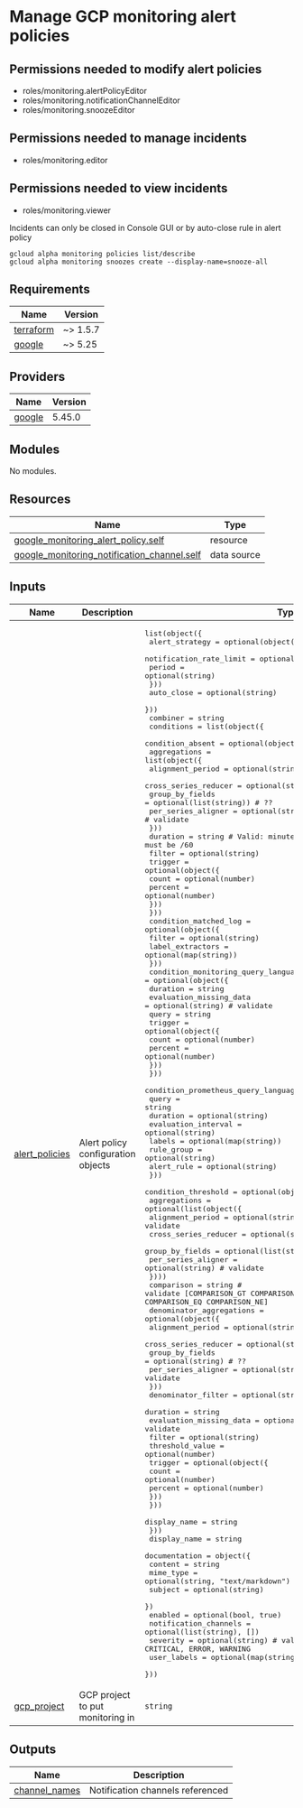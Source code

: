 # Manage GCP monitoring alert policies

## Permissions needed to modify alert policies

- roles/monitoring.alertPolicyEditor
- roles/monitoring.notificationChannelEditor
- roles/monitoring.snoozeEditor

## Permissions needed to manage incidents

- roles/monitoring.editor

## Permissions needed to view incidents

- roles/monitoring.viewer

Incidents can only be closed in Console GUI or by auto-close rule in alert policy

```shell
gcloud alpha monitoring policies list/describe
gcloud alpha monitoring snoozes create --display-name=snooze-all
```

<!-- BEGINNING OF PRE-COMMIT-TERRAFORM DOCS HOOK -->
## Requirements

| Name | Version |
|------|---------|
| <a name="requirement_terraform"></a> [terraform](#requirement\_terraform) | ~> 1.5.7 |
| <a name="requirement_google"></a> [google](#requirement\_google) | ~> 5.25 |

## Providers

| Name | Version |
|------|---------|
| <a name="provider_google"></a> [google](#provider\_google) | 5.45.0 |

## Modules

No modules.

## Resources

| Name | Type |
|------|------|
| [google_monitoring_alert_policy.self](https://registry.terraform.io/providers/hashicorp/google/latest/docs/resources/monitoring_alert_policy) | resource |
| [google_monitoring_notification_channel.self](https://registry.terraform.io/providers/hashicorp/google/latest/docs/data-sources/monitoring_notification_channel) | data source |

## Inputs

| Name | Description | Type | Default | Required |
|------|-------------|------|---------|:--------:|
| <a name="input_alert_policies"></a> [alert\_policies](#input\_alert\_policies) | Alert policy configuration objects | <pre>list(object({<br/>    alert_strategy = optional(object({<br/>      notification_rate_limit = optional(object({<br/>        period = optional(string)<br/>      }))<br/>      auto_close = optional(string)<br/>    }))<br/>    combiner = string<br/>    conditions = list(object({<br/>      condition_absent = optional(object({<br/>        aggregations = list(object({<br/>          alignment_period     = optional(string)<br/>          cross_series_reducer = optional(string)       # validate<br/>          group_by_fields      = optional(list(string)) # ??<br/>          per_series_aligner   = optional(string)       # validate<br/>        }))<br/>        duration = string # Valid: minutes in seconds: must be /60<br/>        filter   = optional(string)<br/>        trigger = optional(object({<br/>          count   = optional(number)<br/>          percent = optional(number)<br/>        }))<br/>      }))<br/>      condition_matched_log = optional(object({<br/>        filter           = optional(string)<br/>        label_extractors = optional(map(string))<br/>      }))<br/>      condition_monitoring_query_language = optional(object({<br/>        duration                = string<br/>        evaluation_missing_data = optional(string) # validate<br/>        query                   = string<br/>        trigger = optional(object({<br/>          count   = optional(number)<br/>          percent = optional(number)<br/>        }))<br/>      }))<br/>      condition_prometheus_query_language = optional(object({<br/>        query               = string<br/>        duration            = optional(string)<br/>        evaluation_interval = optional(string)<br/>        labels              = optional(map(string))<br/>        rule_group          = optional(string)<br/>        alert_rule          = optional(string)<br/>      }))<br/>      condition_threshold = optional(object({<br/>        aggregations = optional(list(object({<br/>          alignment_period     = optional(string)       # validate<br/>          cross_series_reducer = optional(string)       # validate<br/>          group_by_fields      = optional(list(string)) # ??<br/>          per_series_aligner   = optional(string)       # validate<br/>        })))<br/>        comparison = string # validate [COMPARISON_GT COMPARISON_GE COMPARISON_LT COMPARISON_LE COMPARISON_EQ COMPARISON_NE]<br/>        denominator_aggregations = optional(object({<br/>          alignment_period     = optional(string)<br/>          cross_series_reducer = optional(string) # validate<br/>          group_by_fields      = optional(string) # ??<br/>          per_series_aligner   = optional(string) # validate<br/>        }))<br/>        denominator_filter      = optional(string)<br/>        duration                = string<br/>        evaluation_missing_data = optional(string) # validate<br/>        filter                  = optional(string)<br/>        threshold_value         = optional(number)<br/>        trigger = optional(object({<br/>          count   = optional(number)<br/>          percent = optional(number)<br/>        }))<br/>      }))<br/>      display_name = string<br/>    }))<br/>    display_name = string<br/>    documentation = object({<br/>      content   = string<br/>      mime_type = optional(string, "text/markdown")<br/>      subject   = optional(string)<br/>    })<br/>    enabled               = optional(bool, true)<br/>    notification_channels = optional(list(string), [])<br/>    severity              = optional(string) # validate: CRITICAL, ERROR, WARNING<br/>    user_labels           = optional(map(string))<br/>  }))</pre> | <pre>[<br/>  {<br/>    "combiner": "",<br/>    "conditions": [<br/>      {<br/>        "display_name": ""<br/>      }<br/>    ],<br/>    "display_name": "",<br/>    "documentation": {<br/>      "content": ""<br/>    }<br/>  }<br/>]</pre> | no |
| <a name="input_gcp_project"></a> [gcp\_project](#input\_gcp\_project) | GCP project to put monitoring in | `string` | n/a | yes |

## Outputs

| Name | Description |
|------|-------------|
| <a name="output_channel_names"></a> [channel\_names](#output\_channel\_names) | Notification channels referenced |
<!-- END OF PRE-COMMIT-TERRAFORM DOCS HOOK -->
